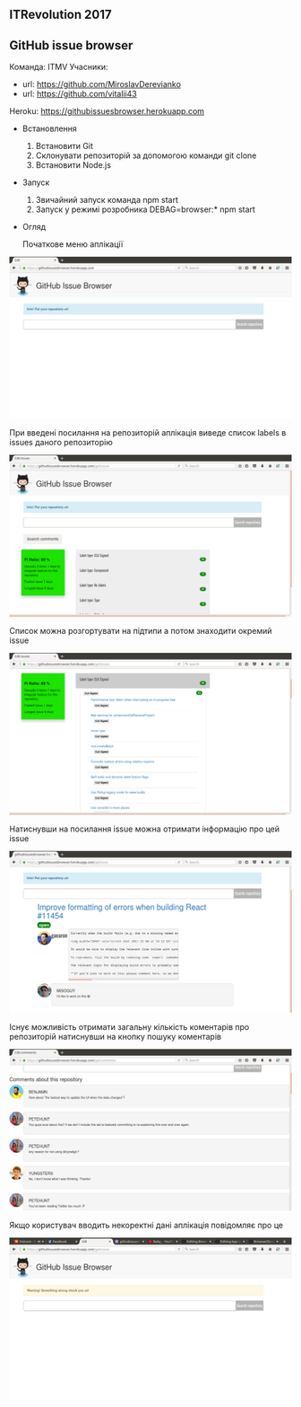 ## ITRevolution 2017
## GitHub issue browser

Команда: ITMV
Учасники:
  - url: https://github.com/MiroslavDerevianko
  - url: https://github.com/vitalii43

Heroku: https://githubissuesbrowser.herokuapp.com


-  Встановлення 
   1. Встановити Git 
   2. Склонувати репозиторій за допомогою команди git clone 
   3. Встановити Node.js
   
-  Запуск
   1. Звичайний запуск команда npm start
   2. Запуск у режимі розробника DEBAG=browser:* npm start

- Огляд
   
   Початкове меню аплікації
   
![alt text](https://github.com/ITMV-VNTU/Browser/blob/master/Screenshoots/Screenshot_1.png)
   
   При введені посилання на репозиторій аплікація виведе список labels  в issues даного репозиторію
 
![alt text](https://github.com/ITMV-VNTU/Browser/blob/master/Screenshoots/Screenshot_2.png)

   Список можна розгортувати на підтипи а потом знаходити окремий issue
   
![alt text](https://github.com/ITMV-VNTU/Browser/blob/master/Screenshoots/Screenshot_3.png)

   Натиснувши на посилання issue можна отримати інформацію про цей issue
   
![alt text](https://github.com/ITMV-VNTU/Browser/blob/master/Screenshoots/Screenshot_4.png)
  
   Існує можливість отримати загальну кількість коментарів про репозиторій натиснувши на кнопку пошуку коментарів
   
![alt text](https://github.com/ITMV-VNTU/Browser/blob/master/Screenshoots/Screenshot_5.png)

   Якщо користувач вводить некоректні дані аплікація повідомляє про це
   
![alt text](https://github.com/ITMV-VNTU/Browser/blob/master/Screenshoots/Screenshot_6.png)
